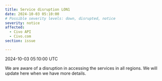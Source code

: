 ```yaml
---
title: Service disruption LON1
date: 2024-10-03 05:10:00
# Possible severity levels: down, disrupted, notice
severity: notice
affected:
  - Civo API
  - Civo.com 
section: issue

---
```


2024-10-03 05:10:00 UTC

We are aware of a disruption in accessing the services in all regions. We will update here when we have more details.

